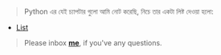 > Python এর যেই চ্যাপটার গুলো আমি নোট করেছি, নিচে তার একটা লিষ্ট দেওয়া হলো:


* [List](https://github.com/sdshoriot/Python/blob/master/List.md)


> Please inbox **[me](https://www.facebook.com/shoriot)**, if you've any questions.